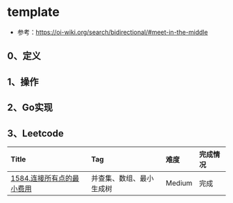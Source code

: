 # template

- 参考：https://oi-wiki.org/search/bidirectional/#meet-in-the-middle

## 0、定义

## 1、操作

## 2、Go实现

## 3、Leetcode

| Title                                                                               | Tag          | 难度     | 完成情况 |
| :-------------------------------------------------------------------------------------| :--------------| :--------| :------|
| [1584.连接所有点的最小费用](https://leetcode.cn/problems/min-cost-to-connect-all-points/) | 并查集、数组、最小生成树 | Medium | 完成   |
